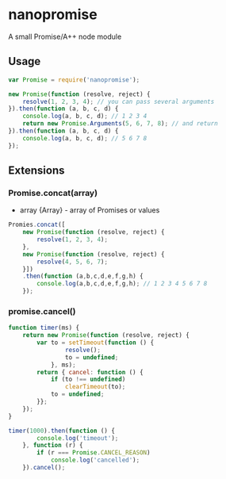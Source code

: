 # nanopromise
A small Promise/A++ node module

## Usage



```js
var Promise = require('nanopromise');

new Promise(function (resolve, reject) {
	resolve(1, 2, 3, 4); // you can pass several arguments
}).then(function (a, b, c, d) {
	console.log(a, b, c, d); // 1 2 3 4
	return new Promise.Arguments(5, 6, 7, 8); // and return
}).then(function (a, b, c, d) {
	console.log(a, b, c, d); // 5 6 7 8
});
````

## Extensions

### Promise.concat(array)

* array {Array} - array of Promises or values

```js
Promies.concat([
	new Promise(function (resolve, reject) {
		resolve(1, 2, 3, 4);
	},
	new Promise(function (resolve, reject) {
		resolve(4, 5, 6, 7);
	}])
	.then(function (a,b,c,d,e,f,g,h) {
		console.log(a,b,c,d,e,f,g,h); // 1 2 3 4 5 6 7 8
	});
```

### promise.cancel()

```js
function timer(ms) {
	return new Promise(function (resolve, reject) {
		var to = setTimeout(function () {
				resolve();
				to = undefined;
			}, ms);
		return { cancel: function () {
			if (to !== undefined)
				clearTimeout(to);
			to = undefined;
		}};
	});
}

timer(1000).then(function () {
		console.log('timeout');
	}, function (r) {
		if (r === Promise.CANCEL_REASON)
			console.log('cancelled');
	}).cancel();

```
